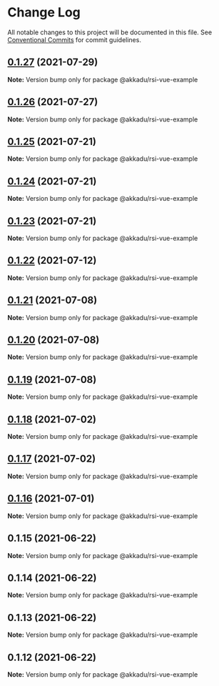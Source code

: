 # Change Log

All notable changes to this project will be documented in this file.
See [Conventional Commits](https://conventionalcommits.org) for commit guidelines.

## [0.1.27](https://github.com/Akkadu/rsi-api-widgets/compare/@akkadu/rsi-vue-example@0.1.26...@akkadu/rsi-vue-example@0.1.27) (2021-07-29)

**Note:** Version bump only for package @akkadu/rsi-vue-example





## [0.1.26](https://github.com/Akkadu/rsi-api-widgets/compare/@akkadu/rsi-vue-example@0.1.25...@akkadu/rsi-vue-example@0.1.26) (2021-07-27)

**Note:** Version bump only for package @akkadu/rsi-vue-example





## [0.1.25](https://github.com/Akkadu/rsi-api-widgets/compare/@akkadu/rsi-vue-example@0.1.24...@akkadu/rsi-vue-example@0.1.25) (2021-07-21)

**Note:** Version bump only for package @akkadu/rsi-vue-example





## [0.1.24](https://github.com/Akkadu/rsi-api-widgets/compare/@akkadu/rsi-vue-example@0.1.23...@akkadu/rsi-vue-example@0.1.24) (2021-07-21)

**Note:** Version bump only for package @akkadu/rsi-vue-example





## [0.1.23](https://github.com/Akkadu/rsi-api-widgets/compare/@akkadu/rsi-vue-example@0.1.22...@akkadu/rsi-vue-example@0.1.23) (2021-07-21)

**Note:** Version bump only for package @akkadu/rsi-vue-example





## [0.1.22](https://github.com/Akkadu/rsi-api-widgets/compare/@akkadu/rsi-vue-example@0.1.21...@akkadu/rsi-vue-example@0.1.22) (2021-07-12)

**Note:** Version bump only for package @akkadu/rsi-vue-example





## [0.1.21](https://github.com/Akkadu/rsi-api-widgets/compare/@akkadu/rsi-vue-example@0.1.20...@akkadu/rsi-vue-example@0.1.21) (2021-07-08)

**Note:** Version bump only for package @akkadu/rsi-vue-example





## [0.1.20](https://github.com/Akkadu/rsi-api-widgets/compare/@akkadu/rsi-vue-example@0.1.19...@akkadu/rsi-vue-example@0.1.20) (2021-07-08)

**Note:** Version bump only for package @akkadu/rsi-vue-example





## [0.1.19](https://github.com/Akkadu/rsi-api-widgets/compare/@akkadu/rsi-vue-example@0.1.18...@akkadu/rsi-vue-example@0.1.19) (2021-07-08)

**Note:** Version bump only for package @akkadu/rsi-vue-example





## [0.1.18](https://github.com/Akkadu/rsi-api-widgets/compare/@akkadu/rsi-vue-example@0.1.17...@akkadu/rsi-vue-example@0.1.18) (2021-07-02)

**Note:** Version bump only for package @akkadu/rsi-vue-example





## [0.1.17](https://github.com/Akkadu/rsi-api-widgets/compare/@akkadu/rsi-vue-example@0.1.16...@akkadu/rsi-vue-example@0.1.17) (2021-07-02)

**Note:** Version bump only for package @akkadu/rsi-vue-example





## [0.1.16](https://github.com/Akkadu/rsi-api-widgets/compare/@akkadu/rsi-vue-example@0.1.15...@akkadu/rsi-vue-example@0.1.16) (2021-07-01)

**Note:** Version bump only for package @akkadu/rsi-vue-example





## 0.1.15 (2021-06-22)

**Note:** Version bump only for package @akkadu/rsi-vue-example





## 0.1.14 (2021-06-22)

**Note:** Version bump only for package @akkadu/rsi-vue-example





## 0.1.13 (2021-06-22)

**Note:** Version bump only for package @akkadu/rsi-vue-example





## 0.1.12 (2021-06-22)

**Note:** Version bump only for package @akkadu/rsi-vue-example
